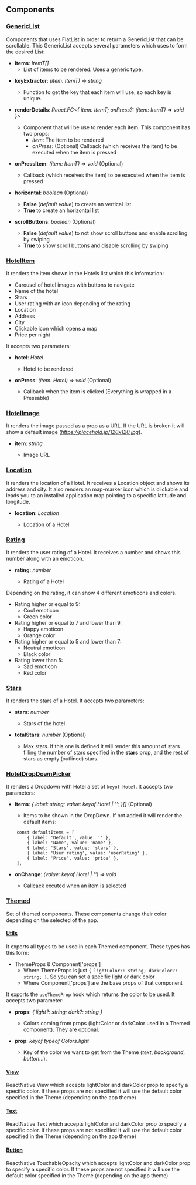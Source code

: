## Components

### [GenericList](https://github.com/migue02/hotels-list-miguelmorales/tree/main/src/components/GenericList)

Components that uses FlatList in order to return a GenericList that can be scrollable.
This GenericList accepts several parameters which uses to form the desired List:

-   **items**: _ItemT[]_
    -   List of items to be rendered. Uses a generic type.

*   **keyExtractor**: _(item: ItemT) => string_

    -   Function to get the key that each item will use, so each key is unique.

*   **renderDetails**: _React.FC<{ item: ItemT; onPress?: (item: ItemT) => void }>_

    -   Component that will be use to render each item. This component has two props:
        -   _item_: The item to be rendered
        -   _onPress_: (Optional) Callback (which receives the item) to be executed when the item is pressed

*   **onPressItem**: _(item: ItemT) => void_ (Optional)

    -   Callback (which receives the item) to be executed when the item is pressed

*   **horizontal**: _boolean_ (Optional)

    -   **False** (_default value_) to create an vertical list
    -   **True** to create an horizontal list

*   **scrollButtons**: _boolean_ (Optional)

    -   **False** (_default value_) to not show scroll buttons and enable scrolling by swiping
    -   **True** to show scroll buttons and disable scrolling by swiping

### [HotelItem](https://github.com/migue02/hotels-list-miguelmorales/tree/main/src/components/HotelItem)

It renders the item shown in the Hotels list which this information:

-   Carousel of hotel images with buttons to navigate
-   Name of the hotel
-   Stars
-   User rating with an icon depending of the rating
-   Location
-   Address
-   City
-   Clickable icon which opens a map
-   Price per night

It accepts two parameters:

-   **hotel**: _Hotel_

    -   Hotel to be rendered

-   **onPress**: _(item: Hotel) => void_ (Optional)

    -   Callback when the item is clicked (Everything is wrapped in a Pressable)

### [HotelImage](https://github.com/migue02/hotels-list-miguelmorales/tree/main/src/components/HotelImage)

It renders the image passed as a prop as a URL. If the URL is broken it will show a default image (_https://placehold.jp/120x120.jpg_).

-   **item**: _string_

    -   Image URL

### [Location](https://github.com/migue02/hotels-list-miguelmorales/tree/main/src/components/Location)

It renders the location of a Hotel. It receives a Location object and shows its address and city.
It also renders an map-marker icon which is clickable and leads you to an installed application map pointing to a specific latitude and longitude.

-   **location**: _Location_

    -   Location of a Hotel

### [Rating](https://github.com/migue02/hotels-list-miguelmorales/tree/main/src/components/Rating)

It renders the user rating of a Hotel. It receives a number and shows this number along with an emoticon.

-   **rating**: _number_

    -   Rating of a Hotel

Depending on the rating, it can show 4 different emoticons and colors.

-   Rating higher or equal to 9:
    -   Cool emoticon
    -   Green color
-   Rating higher or equal to 7 and lower than 9:
    -   Happy emoticon
    -   Orange color
-   Rating higher or equal to 5 and lower than 7:
    -   Neutral emoticon
    -   Black color
-   Rating lower than 5:
    -   Sad emoticon
    -   Red color

### [Stars](https://github.com/migue02/hotels-list-miguelmorales/tree/main/src/components/Stars)

It renders the stars of a Hotel. It accepts two parameters:

-   **stars**: _number_

    -   Stars of the hotel

-   **totalStars**: _number_ (Optional)

    -   Max stars. If this one is defined it will render this amount of stars filling the number of stars specified in the **stars** prop, and the rest of stars as empty (outlined) stars.

### [HotelDropDownPicker](https://github.com/migue02/hotels-list-miguelmorales/tree/main/src/components/HotelDropDownPicker)

It renders a Dropdown with Hotel a set of `keyof Hotel`. It accepts two parameters:

-   **items**: _{ label: string; value: keyof Hotel | ''; }[]_ (Optional)

    -   Items to be shown in the DropDown. If not added it will render the default items:

```
    const defaultItems = [
        { label: 'Default', value: '' },
        { label: 'Name', value: 'name' },
        { label: 'Stars', value: 'stars' },
        { label: 'User rating', value: 'userRating' },
        { label: 'Price', value: 'price' },
    ];
```

-   **onChange**: _(value: keyof Hotel | '') => void_

    -   Callcack excuted when an item is selected

### [Themed](https://github.com/migue02/hotels-list-miguelmorales/tree/main/src/components/Themed)

Set of themed components. These components change their color depending on the selected of the app.

#### [Utils](https://github.com/migue02/hotels-list-miguelmorales/tree/main/src/components/Themed/utils.ts)

It exports all types to be used in each Themed component. These types has this form:

-   ThemeProps & Component['props']
    -   Where ThemeProps is just `{ lightColor?: string; darkColor?: string; }`. So you can set a specific light or dark color
    -   Where Component['props'] are the base props of that component

It exports the `useThemeProp` hook which returns the color to be used. It accepts two parameter:

-   **props**: _{ light?: string; dark?: string }_
    -   Colors coming from props (lightColor or darkColor used in a Themed component). They are optional.
-   **prop**: _keyof typeof Colors.light_

    -   Key of the color we want to get from the Theme (_text_, _background_, _button_...).

#### [View](https://github.com/migue02/hotels-list-miguelmorales/tree/main/src/components/Themed/View)

ReactNative View which accepts lightColor and darkColor prop to specify a specific color.
If these props are not specified it will use the default color specified in the Theme (depending on the app theme)

#### [Text](https://github.com/migue02/hotels-list-miguelmorales/tree/main/src/components/Themed/Text)

ReactNative Text which accepts lightColor and darkColor prop to specify a specific color.
If these props are not specified it will use the default color specified in the Theme (depending on the app theme)

#### [Button](https://github.com/migue02/hotels-list-miguelmorales/tree/main/src/components/Themed/Button)

ReactNative TouchableOpacity which accepts lightColor and darkColor prop to specify a specific color.
If these props are not specified it will use the default color specified in the Theme (depending on the app theme)
